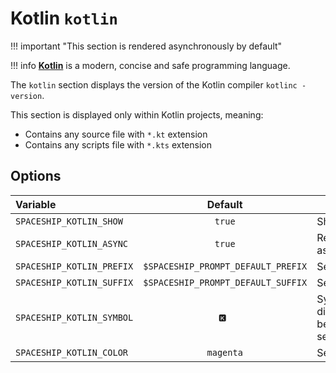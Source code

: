 # Kotlin `kotlin`

!!! important "This section is rendered asynchronously by default"

!!! info
    [**Kotlin**](https://kotlinlang.org/) is a modern, concise and safe programming language.

The `kotlin` section displays the version of the Kotlin compiler `kotlinc -version`.

This section is displayed only within Kotlin projects, meaning:

* Contains any source file with `*.kt` extension
* Contains any scripts file with `*.kts` extension

## Options

| Variable                   |              Default               | Meaning                              |
| :------------------------- | :--------------------------------: | ------------------------------------ |
| `SPACESHIP_KOTLIN_SHOW`    |               `true`               | Show section                         |
| `SPACESHIP_KOTLIN_ASYNC`   |               `true`               | Render section asynchronously        |
| `SPACESHIP_KOTLIN_PREFIX`  | `$SPACESHIP_PROMPT_DEFAULT_PREFIX` | Section's prefix                     |
| `SPACESHIP_KOTLIN_SUFFIX`  | `$SPACESHIP_PROMPT_DEFAULT_SUFFIX` | Section's suffix                     |
| `SPACESHIP_KOTLIN_SYMBOL`  |               `🅺 `                | Symbol displayed before the section  |
| `SPACESHIP_KOTLIN_COLOR`   |             `magenta`              | Section's color                      |
